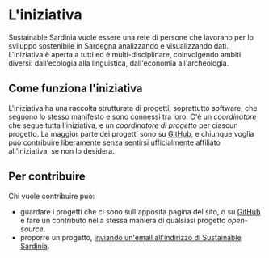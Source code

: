 L'iniziativa
============

Sustainable Sardinia vuole essere una rete di persone che lavorano per lo
sviluppo sostenibile in Sardegna analizzando e visualizzando dati. L'iniziativa
è aperta a tutti ed è multi-disciplinare, coinvolgendo ambiti diversi:
dall'ecologia alla linguistica, dall'economia all'archeologia.

Come funziona l'iniziativa
--------------------------

L'iniziativa ha una raccolta strutturata di progetti, soprattutto software, che seguono lo
stesso manifesto e sono connessi tra loro. C'è un *coordinatore* che segue tutta
l'iniziativa, e un *coordinatore di progetto* per ciascun progetto. La maggior parte dei
progetti sono su [GitHub](https://github.com/sustainablesardinia), e chiunque voglia può
contribuire liberamente senza sentirsi ufficialmente affiliato all'iniziativa, se non lo
desidera.

Per contribuire
---------------

Chi vuole contribuire può:
* guardare i progetti che ci sono sull'apposita pagina del sito, o su
  [GitHub](https://github.com/sustainablesardinia) e fare un contributo nella
  stessa maniera di qualsiasi progetto *open-source*.
* proporre un progetto, [inviando un'email all'indirizzo di Sustainable Sardinia](mailto:sustsainablesardinia@mail.com).